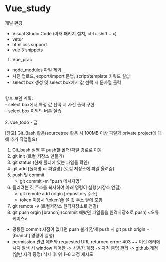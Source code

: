 # Vue_study

개발 환경
- Visual Studio Code
(아래 패키지 설치, ctrl+ shift + x)
- vetur
- html css support
- vue 3 snippets


1. Vue_prac
- node_modules 파일 제외
- 사진 업로드, export/import 문법, script/template 키워드 실습
- select box 생성 및 select box에서 값 선택 시 문자열 출력
<br/>
향후 보완 계획:
<br/>
- select box에서 특정 값 선택 시 사진 출력 구현
<br/>
- select box 이외의 버튼 실습
<br/>
<br/>
2. vue_todo
- 글


[참고]
Git_Bash 활용(sourcetree 활용 시 100MB 이상 파일과 private project에 대해 추가 작업필요)
1. Git_bash 실행 후 push할 폴더/파일 경로로 이동
2. git init (로컬 저장소 만들기)
3. git status (현재 폴더에 있는 파일들 확인)
4. git add [폴더명 or 파일명] (로컬 저장소에 파일 올려줌)
5. push 및 commit
   - git commit -m "push 메시지명"
6. 올리려는 깃 주소를 복사하여 아래 명령어 실행(저장소 연결)
   - git remote add origin [repository 주소]
   - token 이용시 'token'@ 을 깃 주소 앞에 포함
7. git remote -v (로컬저장소 원격저장소로 연결)
8. git push orgin [branch] (commit 해놨던 파일들을 원격저장소로 push)
<오류 케이스>
- 공통된 commit 지점이 없다면 push 불가(강제 push 시 git push origin +[branch] 명령어 실행)
- permission 관련 에러와 requested URL returned error: 403 ~~ 이런 에러메시지 발생 시 window 제어판 -> 사용자 계정 -> 자격 증명 관리 -> github 계정(일반 자격 증명) 삭제 후 위 1~8 과정 재시도
